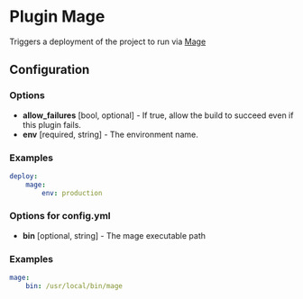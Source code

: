 Plugin Mage
===========

Triggers a deployment of the project to run via [Mage](https://github.com/andres-montanez/Magallanes)

Configuration
-------------

### Options

* **allow_failures** [bool, optional] - If true, allow the build to succeed even if this plugin fails.
* **env** [required, string] - The environment name.

### Examples

```yaml
deploy:
    mage:
        env: production
```

### Options for config.yml

* **bin** [optional, string] - The mage executable path

### Examples

```yaml
mage:
    bin: /usr/local/bin/mage
```
